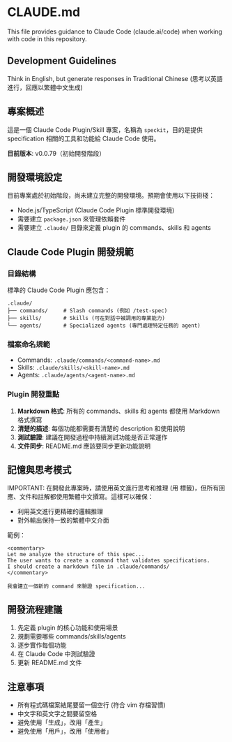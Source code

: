 # CLAUDE.md

This file provides guidance to Claude Code (claude.ai/code) when working with code in this repository.

## Development Guidelines

Think in English, but generate responses in Traditional Chinese (思考以英語進行，回應以繁體中文生成)

## 專案概述

這是一個 Claude Code Plugin/Skill 專案，名稱為 `speckit`，目的是提供 specification 相關的工具和功能給 Claude Code 使用。

**目前版本**: v0.0.79（初始開發階段）

## 開發環境設定

目前專案處於初始階段，尚未建立完整的開發環境。預期會使用以下技術棧：

- Node.js/TypeScript (Claude Code Plugin 標準開發環境)
- 需要建立 `package.json` 來管理依賴套件
- 需要建立 `.claude/` 目錄來定義 plugin 的 commands、skills 和 agents

## Claude Code Plugin 開發規範

### 目錄結構

標準的 Claude Code Plugin 應包含：

```
.claude/
├── commands/     # Slash commands (例如 /test-spec)
├── skills/       # Skills (可在對話中被調用的專業能力)
└── agents/       # Specialized agents (專門處理特定任務的 agent)
```

### 檔案命名規範

- Commands: `.claude/commands/<command-name>.md`
- Skills: `.claude/skills/<skill-name>.md`
- Agents: `.claude/agents/<agent-name>.md`

### Plugin 開發重點

1. **Markdown 格式**: 所有的 commands、skills 和 agents 都使用 Markdown 格式撰寫
2. **清楚的描述**: 每個功能都需要有清楚的 description 和使用說明
3. **測試驗證**: 建議在開發過程中持續測試功能是否正常運作
4. **文件同步**: README.md 應該要同步更新功能說明

## 記憶與思考模式

IMPORTANT: 在開發此專案時，請使用英文進行思考和推理 (用 <commentary> 標籤)，但所有回應、文件和註解都使用繁體中文撰寫。這樣可以確保：
- 利用英文進行更精確的邏輯推理
- 對外輸出保持一致的繁體中文介面

範例：
```
<commentary>
Let me analyze the structure of this spec...
The user wants to create a command that validates specifications.
I should create a markdown file in .claude/commands/
</commentary>

我會建立一個新的 command 來驗證 specification...
```

## 開發流程建議

1. 先定義 plugin 的核心功能和使用場景
2. 規劃需要哪些 commands/skills/agents
3. 逐步實作每個功能
4. 在 Claude Code 中測試驗證
5. 更新 README.md 文件

## 注意事項

- 所有程式碼檔案結尾要留一個空行 (符合 vim 存檔習慣)
- 中文字和英文字之間要留空格
- 避免使用「生成」，改用「產生」
- 避免使用「用戶」，改用「使用者」
